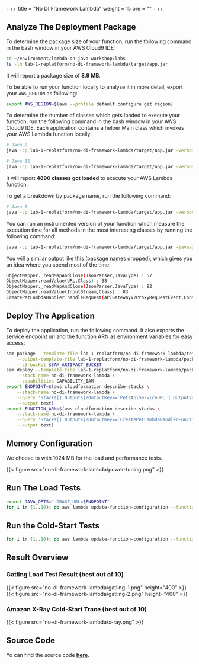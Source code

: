 +++
title = "No DI Framework Lambda"
weight = 15
pre = ""
+++

## Analyze The Deployment Package

To determine the package size of your function, run the following command in the bash window in your AWS Cloud9 IDE:

```bash
cd ~/environment/lambda-on-java-workshop/labs
ls -lh lab-1-replatform/no-di-framework-lambda/target/app.jar
```

It will report a package size of **8.9 MB**.

To be able to run your function locally to analyse it in more detail, export your `AWS_REGION` as following:

```bash
export AWS_REGION=$(aws --profile default configure get region)
```

To determine the number of classes which gets loaded to execute your function, run the following command in the bash window in your AWS Cloud9 IDE. Each application contains a helper Main class which invokes your AWS Lambda function locally:

```bash
# Java 8
java -cp lab-1-replatform/no-di-framework-lambda/target/app.jar -verbose:class Main | grep '\[Loaded' | wc -l
```

```bash
# Java 11
java -cp lab-1-replatform/no-di-framework-lambda/target/app.jar -verbose:class Main | grep '\[class,load\]' | wc -l
```

It will report **4890 classes got loaded** to execute your AWS Lambda function.

To get a breakdown by package name, run the following command:

```bash
# Java 8
java -cp lab-1-replatform/no-di-framework-lambda/target/app.jar -verbose:class Main | grep '\[Loaded' | grep '.jar\]' | sed 's/\[Loaded \([^A-Z]*\)[\$A-Za-z0-9]* from .*\]/\1/g' | sort | uniq -c | sort
```

You can run an instrumented version of your function which measure the execution time for all methods in the most interesting classes by running the following command:

```bash
java -cp lab-1-replatform/no-di-framework-lambda/target/app.jar -javaagent:java-instrumentation-1.0-SNAPSHOT.jar=instrumentation.cfg Main
```

You will a similar output like this (package names dropped), which gives you an idea where you spend most of the time:

```bash
ObjectMapper._readMapAndClose(JsonParser,JavaType) : 57
ObjectMapper.readValue(URL,Class) : 68
ObjectMapper._readMapAndClose(JsonParser,JavaType) : 82
ObjectMapper.readValue(InputStream,Class) : 83
CreatePetLambdaHandler.handleRequest(APIGatewayV2ProxyRequestEvent,Context) : 678
```

## Deploy The Application

To deploy the application, run the following command. It also exports the service endpoint url and the function ARN as environment variables for easy access:

```bash
sam package --template-file lab-1-replatform/no-di-framework-lambda/template.yaml \
    --output-template-file lab-1-replatform/no-di-framework-lambda/packaged.yaml \
    --s3-bucket $SAM_ARTIFACT_BUCKET
sam deploy --template-file lab-1-replatform/no-di-framework-lambda/packaged.yaml \
    --stack-name no-di-framework-lambda \
    --capabilities CAPABILITY_IAM
export ENDPOINT=$(aws cloudformation describe-stacks \
    --stack-name no-di-framework-lambda \
    --query 'Stacks[].Outputs[?OutputKey==`PetsApiServiceURL`].OutputValue' \
    --output text)
export FUNCTION_ARN=$(aws cloudformation describe-stacks \
    --stack-name no-di-framework-lambda \
    --query 'Stacks[].Outputs[?OutputKey==`CreatePetLambdaHandlerFunction`].OutputValue' \
    --output text)
```

## Memory Configuration

We choose to with 1024 MB for the load and performance tests.

{{< figure src="no-di-framework-lambda/power-tuning.png" >}}

## Run The Load Tests

```bash
export JAVA_OPTS="-DBASE_URL=$ENDPOINT"
for i in {1..10}; do aws lambda update-function-configuration --function-name $FUNCTION_ARN --environment "Variables={TABLE_NAME=$PETS_TABLE,BUCKET_NAME=$PETS_BUCKET,KeyName1=KeyValue$i}"; gatling.sh --simulations-folder lab-1-replatform/no-di-framework-lambda/src/test/scala --simulation LoadTest --run-description "no-di-framework-lambda-run-$i"; done
```

## Run the Cold-Start Tests

```bash
for i in {1..10}; do aws lambda update-function-configuration --function-name $FUNCTION_ARN --environment "Variables={TABLE_NAME=$PETS_TABLE,BUCKET_NAME=$PETS_BUCKET,KeyName1=KeyValue$i}"; curl -i -X POST -d '{"name": "Max", "type": "dog", "birthday": "2010-11-03", "medicalRecord": "bla bla bla"}' $ENDPOINT/pet; done
```

## Result Overview

### Gatling Load Test Result (best out of 10)

{{< figure src="no-di-framework-lambda/gatling-1.png" height="400" >}}
{{< figure src="no-di-framework-lambda/gatling-2.png" height="400" >}}

### Amazon X-Ray Cold-Start Trace (best out of 10)

{{< figure src="no-di-framework-lambda/x-ray.png" >}}

## Source Code

Yo can find the source code **[here](https://github.com/muellerc/lambda-on-java-workshop/tree/master/labs/lab-1-replatform/no-di-framework-lambda)**.
